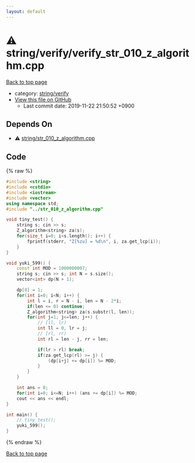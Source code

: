 ```yaml
---
layout: default
---
```


<!-- mathjax config similar to math.stackexchange -->
<script type="text/javascript" async
  src="https://cdnjs.cloudflare.com/ajax/libs/mathjax/2.7.5/MathJax.js?config=TeX-MML-AM_CHTML">
</script>
<script type="text/x-mathjax-config">
  MathJax.Hub.Config({
    TeX: { equationNumbers: { autoNumber: "AMS" }},
    tex2jax: {
      inlineMath: [ ['$','$'] ],
      processEscapes: true
    },
    "HTML-CSS": { matchFontHeight: false },
    displayAlign: "left",
    displayIndent: "2em"
  });
</script>

<script type="text/javascript" src="https://cdnjs.cloudflare.com/ajax/libs/jquery/3.4.1/jquery.min.js"></script>
<script src="https://cdn.jsdelivr.net/npm/jquery-balloon-js@1.1.2/jquery.balloon.min.js" integrity="sha256-ZEYs9VrgAeNuPvs15E39OsyOJaIkXEEt10fzxJ20+2I=" crossorigin="anonymous"></script>
<script type="text/javascript" src="../../../assets/js/copy-button.js"></script>
<link rel="stylesheet" href="../../../assets/css/copy-button.css" />


# :warning: string/verify/verify_str_010_z_algorithm.cpp
<a href="../../../index.html">Back to top page</a>

* category: <a href="../../../index.html#26c28df84862218769fd49d15963eb43">string/verify</a>
* <a href="{{ site.github.repository_url }}/blob/master/string/verify/verify_str_010_z_algorithm.cpp">View this file on GitHub</a>
    - Last commit date: 2019-11-22 21:50:52 +0900




## Depends On
* :warning: <a href="../str_010_z_algorithm.cpp.html">string/str_010_z_algorithm.cpp</a>


## Code
{% raw %}
```cpp
#include <string>
#include <cstdio>
#include <iostream>
#include <vector>
using namespace std;
#include "../str_010_z_algorithm.cpp"

void tiny_test() {
    string s; cin >> s;
    Z_algorithm<string> za(s);
    for(size_t i=0; i<s.length(); i++) {
        fprintf(stderr, "Z[%zu] = %d\n", i, za.get_lcp(i));
    }
}

void yuki_599() {
    const int MOD = 1000000007;
    string s; cin >> s; int N = s.size();
    vector<int> dp(N + 1);

    dp[0] = 1;
    for(int i=0; i<N; i++) {
        int l = i, r = N - i, len = N - 2*i;
        if(len <= 0) continue;
        Z_algorithm<string> za(s.substr(l, len));
        for(int j=1; j<=len; j++) {
            // [ll, lr)
            int ll = 0, lr = j;
            // [rl, rr)
            int rl = len - j, rr = len;

            if(lr > rl) break;
            if(za.get_lcp(rl) >= j) {
                (dp[i+j] += dp[i]) %= MOD;
            }
        }
    }

    int ans = 0;
    for(int i=0; i<=N; i++) (ans += dp[i]) %= MOD;
    cout << ans << endl;
}

int main() {
    // tiny_test();
    yuki_599();
}

```
{% endraw %}

<a href="../../../index.html">Back to top page</a>

